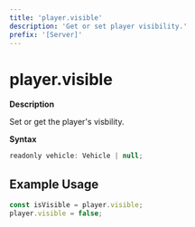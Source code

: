 ```yaml
---
title: 'player.visible'
description: 'Get or set player visibility.'
prefix: '[Server]'
---
```


# player.visible

**Description**

Set or get the player's visbility.

**Syntax**

```js
readonly vehicle: Vehicle | null;
```

## Example Usage

```js
const isVisible = player.visible;
player.visible = false;
```
